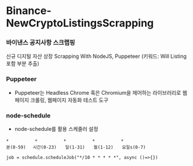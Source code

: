 # Binance-NewCryptoListingsScrapping

### 바이낸스 공지사항 스크랩핑

신규 디지털 자산 상장 Scrapping With NodeJS, Puppeteer (키워드: Will Listing 포함 부분 추출)

### Puppeteer

- Puppeteer는 Headless Chrome 혹은 Chromium을 제어하는 라이브러리로 웹페이지 크롤링, 웹페이지 자동화 테스트 도구

### node-schedule

- node-schedule를 활용 스케줄러 설정

```
*　　　　　　*　　　　　　*　　　　　　*　　　　　　*
분(0-59)　 시간(0-23)　　일(1-31)　　월(1-12)　　요일s(0-7)

job = schedule.scheduleJob("*/10 * * * * *", async ()=>{})
```
